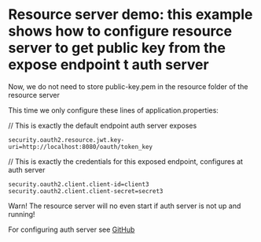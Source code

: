 # Resource server demo: this example shows how to configure resource server to get public key from the expose endpoint t auth server

Now, we do not need to store public-key.pem in the resource folder of the resource server

This time we only configure these lines of application.properties:

// This is exactly the default endpoint auth server exposes

`security.oauth2.resource.jwt.key-uri=http://localhost:8080/oauth/token_key`
 
// This is exactly the credentials for this exposed endpoint, configures at auth server

`security.oauth2.client.client-id=client3`
`security.oauth2.client.client-secret=secret3`
 
 Warn! The resource server will no even start if auth server is not up and running!

For configuring auth server see
[GitHub](https://github.com/Popov85/experiment-auth-server/tree/expose-public-key-url)